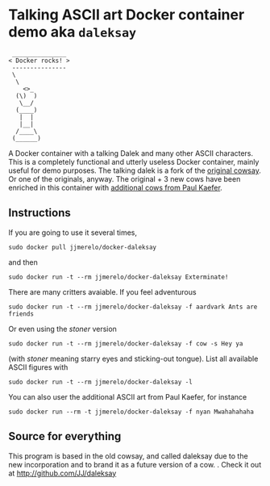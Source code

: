# Talking ASCII art Docker container demo aka `daleksay`
~~~
 _______________ 
< Docker rocks! >
 --------------- 
 \
  \
    <>_
  (\)  )
   \__/
  (____)
   |  |
   |__|
  /____\
 (______)
~~~

A Docker container with a talking Dalek and many other ASCII characters. This is a completely functional and utterly useless Docker container, mainly useful for demo purposes. The talking dalek is a fork of the [original cowsay](https://en.wikipedia.org/wiki/Cowsay). Or one of the originals, anyway. The original + 3 new cows have been enriched in this container with [additional cows from Paul Kaefer](https://github.com/paulkaefer/cowsay-files). 


## Instructions

If you are going to use it several times,

	sudo docker pull jjmerelo/docker-daleksay
	
and then

	sudo docker run -t --rm jjmerelo/docker-daleksay Exterminate!
	
There are many critters avaiable. If you feel adventurous

	sudo docker run -t --rm jjmerelo/docker-daleksay -f aardvark Ants are friends

Or even using the *stoner* version

    sudo docker run -t --rm jjmerelo/docker-daleksay -f cow -s Hey ya

(with *stoner* meaning starry eyes and sticking-out tongue). List all available ASCII figures with

	sudo docker run -t --rm jjmerelo/docker-daleksay -l
	
You can also user the additional ASCII art from Paul Kaefer, for instance

	sudo docker run --rm -t jjmerelo/docker-daleksay -f nyan Mwahahahaha

## Source for everything

This program is based in the old cowsay, and called daleksay due to the new incorporation and to brand it as a future version of a cow. . Check it out at http://github.com/JJ/daleksay

